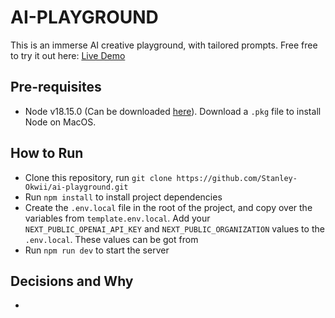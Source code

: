 # AI-PLAYGROUND

This is an immerse AI creative playground, with tailored prompts. Free free to try it out here: [Live Demo](https://nodejs.org/download/release/v18.15.0/) 

## Pre-requisites

- Node v18.15.0 (Can be downloaded [here](https://nodejs.org/download/release/v18.15.0/)). Download a `.pkg` file to install Node on MacOS.

## How to Run

- Clone this repository, run `git clone https://github.com/Stanley-Okwii/ai-playground.git`
- Run `npm install` to install project dependencies
- Create the `.env.local` file in the root of the project, and copy over the variables from `template.env.local`. Add your `NEXT_PUBLIC_OPENAI_API_KEY` and `NEXT_PUBLIC_ORGANIZATION` values to the `.env.local`. These values can be got from
- Run `npm run dev` to start the server


## Decisions and Why

- 

